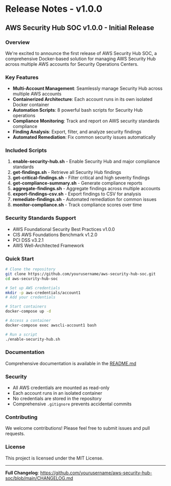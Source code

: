 # Release Notes - v1.0.0

## AWS Security Hub SOC v1.0.0 - Initial Release

### Overview
We're excited to announce the first release of AWS Security Hub SOC, a comprehensive Docker-based solution for managing AWS Security Hub across multiple AWS accounts for Security Operations Centers.

### Key Features

- **Multi-Account Management**: Seamlessly manage Security Hub across multiple AWS accounts
- **Containerized Architecture**: Each account runs in its own isolated Docker container
- **Automation Scripts**: 8 powerful bash scripts for Security Hub operations
- **Compliance Monitoring**: Track and report on AWS security standards compliance
- **Finding Analysis**: Export, filter, and analyze security findings
- **Automated Remediation**: Fix common security issues automatically

### Included Scripts

1. **enable-security-hub.sh** - Enable Security Hub and major compliance standards
2. **get-findings.sh** - Retrieve all Security Hub findings
3. **get-critical-findings.sh** - Filter critical and high severity findings
4. **get-compliance-summary.sh** - Generate compliance reports
5. **aggregate-findings.sh** - Aggregate findings across multiple accounts
6. **export-findings-csv.sh** - Export findings to CSV for analysis
7. **remediate-findings.sh** - Automated remediation for common issues
8. **monitor-compliance.sh** - Track compliance scores over time

### Security Standards Support

- AWS Foundational Security Best Practices v1.0.0
- CIS AWS Foundations Benchmark v1.2.0
- PCI DSS v3.2.1
- AWS Well-Architected Framework

### Quick Start

```bash
# Clone the repository
git clone https://github.com/yourusername/aws-security-hub-soc.git
cd aws-security-hub-soc

# Set up AWS credentials
mkdir -p aws-credentials/account1
# Add your credentials

# Start containers
docker-compose up -d

# Access a container
docker-compose exec awscli-account1 bash

# Run a script
./enable-security-hub.sh
```

### Documentation

Comprehensive documentation is available in the [README.md](https://github.com/yourusername/aws-security-hub-soc/blob/main/README.md)

### Security

- All AWS credentials are mounted as read-only
- Each account runs in an isolated container
- No credentials are stored in the repository
- Comprehensive `.gitignore` prevents accidental commits

### Contributing

We welcome contributions! Please feel free to submit issues and pull requests.

### License

This project is licensed under the MIT License.

---

**Full Changelog**: https://github.com/yourusername/aws-security-hub-soc/blob/main/CHANGELOG.md
